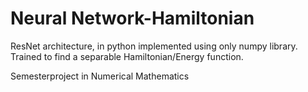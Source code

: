 # Neural Network-Hamiltonian
ResNet architecture, in python implemented using only numpy library. Trained to find a separable Hamiltonian/Energy function.

Semesterproject in Numerical Mathematics
